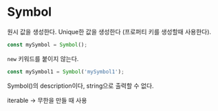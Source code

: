 # Symbol

원시 값을 생성한다. Unique한 값을 생성한다 (프로퍼티 키를 생성할때 사용한다).

```javascript
const mySymbol = Symbol();
```

`new` 키워드를 붙이지 않는다.

```javascript
const mySymbol1 = Symbol('mySymbol1');
```

Symbol()의 description이다, string으로 출력할 수 없다.



iterable -> 무한을 만들 때 사용

